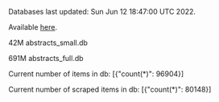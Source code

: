 Databases last updated: Sun Jun 12 18:47:00 UTC 2022. 

Available [here](https://github.com/cbeauhilton/ash-db/releases).


42M	abstracts_small.db

691M	abstracts_full.db

Current number of items in db:
[{"count(*)": 96904}]

Current number of scraped items in db:
[{"count(*)": 80148}]
